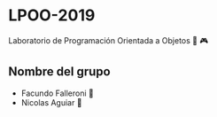 # LPOO-2019
Laboratorio de Programación Orientada a Objetos  🤘	🎮

## Nombre del grupo

+ Facundo Falleroni 🤘
+ Nicolas Aguiar 🤙
